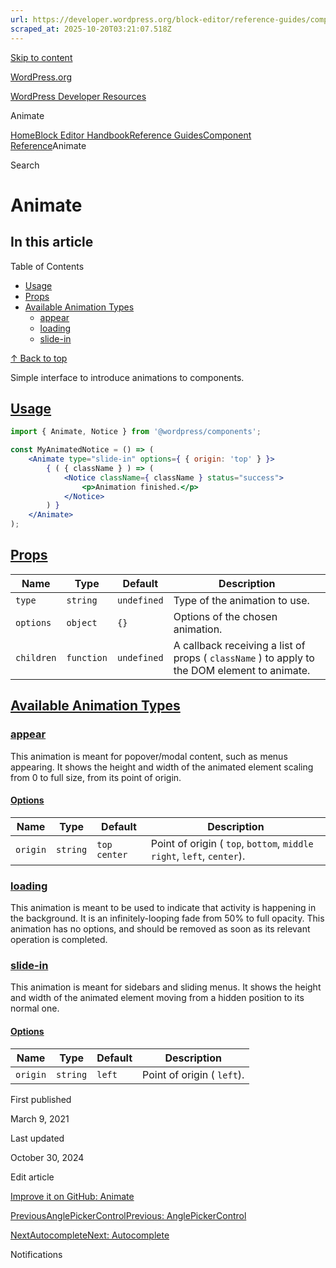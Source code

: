 ```yaml
---
url: https://developer.wordpress.org/block-editor/reference-guides/components/animate
scraped_at: 2025-10-20T03:21:07.518Z
---
```


[Skip to content](https://developer.wordpress.org/block-editor/reference-guides/components/animate/#wp--skip-link--target)

[WordPress.org](https://wordpress.org/)

[WordPress Developer Resources](https://developer.wordpress.org/)

Animate


[Home](https://developer.wordpress.org/)[Block Editor Handbook](https://developer.wordpress.org/block-editor/)[Reference Guides](https://developer.wordpress.org/block-editor/reference-guides/)[Component Reference](https://developer.wordpress.org/block-editor/reference-guides/components/)Animate

Search

# Animate

## In this article

Table of Contents

- [Usage](https://developer.wordpress.org/block-editor/reference-guides/components/animate/#usage)
- [Props](https://developer.wordpress.org/block-editor/reference-guides/components/animate/#props)
- [Available Animation Types](https://developer.wordpress.org/block-editor/reference-guides/components/animate/#available-animation-types)
  - [appear](https://developer.wordpress.org/block-editor/reference-guides/components/animate/#appear)
  - [loading](https://developer.wordpress.org/block-editor/reference-guides/components/animate/#loading)
  - [slide-in](https://developer.wordpress.org/block-editor/reference-guides/components/animate/#slide-in)

[↑ Back to top](https://developer.wordpress.org/block-editor/reference-guides/components/animate/#wp--skip-link--target)

Simple interface to introduce animations to components.

## [Usage](https://developer.wordpress.org/block-editor/reference-guides/components/animate/\#usage)

```jsx
import { Animate, Notice } from '@wordpress/components';

const MyAnimatedNotice = () => (
    <Animate type="slide-in" options={ { origin: 'top' } }>
        { ( { className } ) => (
            <Notice className={ className } status="success">
                <p>Animation finished.</p>
            </Notice>
        ) }
    </Animate>
);

```

## [Props](https://developer.wordpress.org/block-editor/reference-guides/components/animate/\#props)

| Name | Type | Default | Description |
| --- | --- | --- | --- |
| `type` | `string` | `undefined` | Type of the animation to use. |
| `options` | `object` | `{}` | Options of the chosen animation. |
| `children` | `function` | `undefined` | A callback receiving a list of props ( `className` ) to apply to the DOM element to animate. |

## [Available Animation Types](https://developer.wordpress.org/block-editor/reference-guides/components/animate/\#available-animation-types)

### [appear](https://developer.wordpress.org/block-editor/reference-guides/components/animate/\#appear)

This animation is meant for popover/modal content, such as menus appearing. It shows the height and width of the animated element scaling from 0 to full size, from its point of origin.

#### [Options](https://developer.wordpress.org/block-editor/reference-guides/components/animate/\#options)

| Name | Type | Default | Description |
| --- | --- | --- | --- |
| `origin` | `string` | `top center` | Point of origin ( `top`, `bottom`, `middle right`, `left`, `center`). |

### [loading](https://developer.wordpress.org/block-editor/reference-guides/components/animate/\#loading)

This animation is meant to be used to indicate that activity is happening in the background. It is an infinitely-looping fade from 50% to full opacity. This animation has no options, and should be removed as soon as its relevant operation is completed.

### [slide-in](https://developer.wordpress.org/block-editor/reference-guides/components/animate/\#slide-in)

This animation is meant for sidebars and sliding menus. It shows the height and width of the animated element moving from a hidden position to its normal one.

#### [Options](https://developer.wordpress.org/block-editor/reference-guides/components/animate/\#options-2)

| Name | Type | Default | Description |
| --- | --- | --- | --- |
| `origin` | `string` | `left` | Point of origin ( `left`). |

First published

March 9, 2021

Last updated

October 30, 2024

Edit article

[Improve it on GitHub: Animate](https://github.com/WordPress/gutenberg/edit/trunk/packages/components/src/animate/README.md)

[PreviousAnglePickerControlPrevious: AnglePickerControl](https://developer.wordpress.org/block-editor/reference-guides/components/angle-picker-control/)

[NextAutocompleteNext: Autocomplete](https://developer.wordpress.org/block-editor/reference-guides/components/autocomplete/)

Notifications